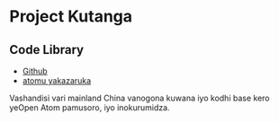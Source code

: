 # Project Kutanga

## Code Library

* [Github](https://github.com/3TiSite)
* [atomu yakazaruka](https://atomgit.com/orgs/3ti)

Vashandisi vari mainland China vanogona kuwana iyo kodhi base kero yeOpen Atom pamusoro, iyo inokurumidza.
